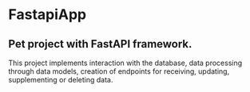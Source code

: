 # FastapiApp

## Pet project with FastAPI framework. 
This project implements interaction with the database, data processing through data models, creation of endpoints for receiving, updating, supplementing or deleting data.